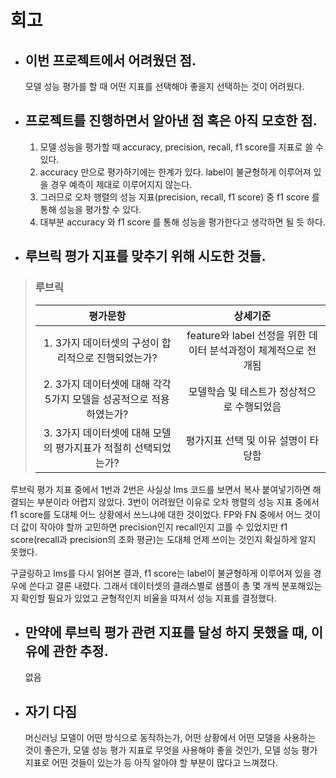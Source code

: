 # 회고

- ## 이번 프로젝트에서 **어려웠던 점**.
    모델 성능 평가를 할 때 어떤 지표를 선택해야 좋을지 선택하는 것이 어려웠다.

- ## 프로젝트를 진행하면서 **알아낸 점** 혹은 **아직 모호한 점**.
  1. 모델 성능을 평가할 때 accuracy, precision, recall, f1 score를 지표로 쓸 수 있다.
  2. accuracy 만으로 평가하기에는 한계가 있다. label이 불균형하게 이루어져 있을 경우 예측이 제대로 이루어지지 않는다.
  3. 그러므로 오차 행렬의 성능 지표(precision, recall, f1 score) 중 f1 score 를 통해 성능을 평가할 수 있다.
  4. 대부분 accuracy 와 f1 score 를 통해 성능을 평가한다고 생각하면 될 듯 하다.

- ## 루브릭 평가 지표를 맞추기 위해 **시도한 것들**.

>### **루브릭**
>|평가문항|상세기준|
>|:---:|:---:|
>|1. 3가지 데이터셋의 구성이 합리적으로 진행되었는가?|feature와 label 선정을 위한 데이터 분석과정이 체계적으로 전개됨|
>|2. 3가지 데이터셋에 대해 각각 5가지 모델을 성공적으로 적용하였는가?|모델학습 및 테스트가 정상적으로 수행되었음|
>|3. 3가지 데이터셋에 대해 모델의 평가지표가 적절히 선택되었는가?|평가지표 선택 및 이유 설명이 타당함|

루브릭 평가 지표 중에서 1번과 2번은 사실상 lms 코드를 보면서 복사 붙여넣기하면 해결되는 부분이라 어렵지 않았다. 3번이 어려웠던 이유로 오차 행렬의 성능 지표 중에서 f1 score를 도대체 어느 상황에서 쓰느냐에 대한 것이었다. FP와 FN 중에서 어느 것이 더 값이 작아야 할까 고민하면 precision인지 recall인지 고를 수 있었지만 f1 score(recall과 precision의 조화 평균)는 도대체 언제 쓰이는 것인지 확실하게 알지 못했다.

구글링하고 lms를 다시 읽어본 결과, f1 score는 label이 불균형하게 이루어져 있을 경우에 쓴다고 결론 내렸다. 그래서 데이터셋의 클래스별로 샘플이 총 몇 개씩 분포해있는지 확인할 필요가 있었고 균형적인지 비율을 따져서 성능 지표를 결정했다.

- ## 만약에 루브릭 평가 관련 지표를 **달성 하지 못했을 때, 이유에 관한 추정**.
    없음

- ## **자기 다짐**
    머신러닝 모델이 어떤 방식으로 동작하는가, 어떤 상황에서 어떤 모델을 사용하는 것이 좋은가, 모델 성능 평가 지표로 무엇을 사용해야 좋을 것인가, 모델 성능 평가 지표로 어떤 것들이 있는가 등 아직 알아야 할 부분이 많다고 느껴졌다.

